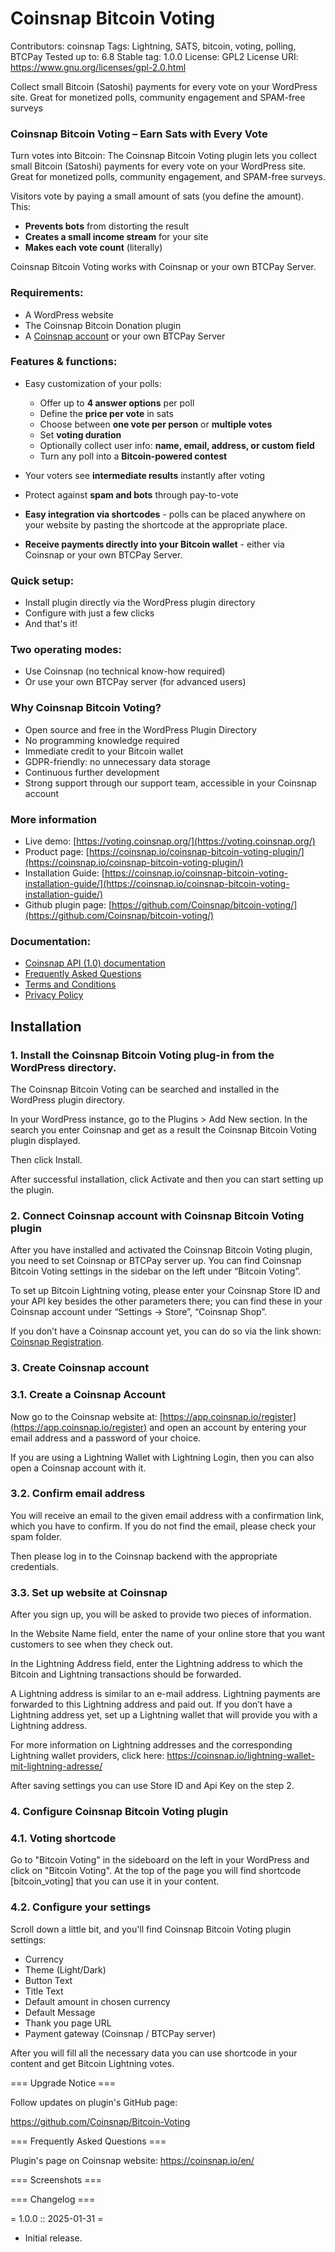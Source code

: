 # Coinsnap Bitcoin Voting

Contributors: coinsnap
Tags: Lightning, SATS, bitcoin, voting, polling, BTCPay
Tested up to: 6.8
Stable tag: 1.0.0
License: GPL2
License URI: https://www.gnu.org/licenses/gpl-2.0.html

Collect small Bitcoin (Satoshi) payments for every vote on your WordPress site. Great for monetized polls, community engagement and SPAM-free surveys


### Coinsnap Bitcoin Voting – Earn Sats with Every Vote

Turn votes into Bitcoin: The Coinsnap Bitcoin Voting plugin lets you collect small Bitcoin (Satoshi) payments for every vote on your WordPress site. Great for monetized polls, community engagement, and SPAM-free surveys.

Visitors vote by paying a small amount of sats (you define the amount). This:

* **Prevents bots** from distorting the result
* **Creates a small income stream** for your site
* **Makes each vote count** (literally)

Coinsnap Bitcoin Voting works with Coinsnap or your own BTCPay Server.


### Requirements:

* A WordPress website
* The Coinsnap Bitcoin Donation plugin
* A [Coinsnap account](https://app.coinsnap.io/register) or your own BTCPay Server

### Features & functions:

* Easy customization of your polls:

	* Offer up to **4 answer options** per poll
	* Define the **price per vote** in sats
	* Choose between **one vote per person** or **multiple votes**
	* Set **voting duration**
	* Optionally collect user info: **name, email, address, or custom field**
	* Turn any poll into a **Bitcoin-powered contest**

* Your voters see **intermediate results** instantly after voting
* Protect against **spam and bots** through pay-to-vote
* **Easy integration via shortcodes** - polls can be placed anywhere on your website by pasting the shortcode at the appropriate place.
* **Receive payments directly into your Bitcoin wallet** - either via Coinsnap or your own BTCPay Server.


### Quick setup:

* Install plugin directly via the WordPress plugin directory
* Configure with just a few clicks
* And that's it!


### Two operating modes:

* Use Coinsnap (no technical know-how required)
* Or use your own BTCPay server (for advanced users)


### Why Coinsnap Bitcoin Voting?

* Open source and free in the WordPress Plugin Directory
* No programming knowledge required
* Immediate credit to your Bitcoin wallet
* GDPR-friendly: no unnecessary data storage
* Continuous further development
* Strong support through our support team, accessible in your Coinsnap account


### More information

* Live demo: [https://voting.coinsnap.org/](https://voting.coinsnap.org/)
* Product page: [https://coinsnap.io/coinsnap-bitcoin-voting-plugin/](https://coinsnap.io/coinsnap-bitcoin-voting-plugin/) 
* Installation Guide: [https://coinsnap.io/coinsnap-bitcoin-voting-installation-guide/](https://coinsnap.io/coinsnap-bitcoin-voting-installation-guide/)
* Github plugin page: [https://github.com/Coinsnap/bitcoin-voting/](https://github.com/Coinsnap/bitcoin-voting/)


### Documentation:

* [Coinsnap API (1.0) documentation](https://docs.coinsnap.io/)
* [Frequently Asked Questions](https://coinsnap.io/en/faq/) 
* [Terms and Conditions](https://coinsnap.io/en/general-terms-and-conditions/)
* [Privacy Policy](https://coinsnap.io/en/privacy/)


## Installation

### 1. Install the Coinsnap Bitcoin Voting plug-in from the WordPress directory.

The Coinsnap Bitcoin Voting can be searched and installed in the WordPress plugin directory.

In your WordPress instance, go to the Plugins > Add New section.
In the search you enter Coinsnap and get as a result the Coinsnap Bitcoin Voting plugin displayed.

Then click Install.

After successful installation, click Activate and then you can start setting up the plugin.


### 2. Connect Coinsnap account with Coinsnap Bitcoin Voting plugin ###

After you have installed and activated the Coinsnap Bitcoin Voting plugin, you need to set Coinsnap or BTCPay server up. You can find Coinsnap Bitcoin Voting settings in the sidebar on the left under “Bitcoin Voting”.

To set up Bitcoin Lightning voting, please enter your Coinsnap Store ID and your API key besides the other parameters there; you can find these in your Coinsnap account under “Settings -> Store”, “Coinsnap Shop”.

If you don’t have a Coinsnap account yet, you can do so via the link shown: [Coinsnap Registration](https://app.coinsnap.io/register).


### 3. Create Coinsnap account ####

### 3.1. Create a Coinsnap Account ####

Now go to the Coinsnap website at: [https://app.coinsnap.io/register](https://app.coinsnap.io/register) and open an account by entering your email address and a password of your choice.

If you are using a Lightning Wallet with Lightning Login, then you can also open a Coinsnap account with it.

### 3.2. Confirm email address ####

You will receive an email to the given email address with a confirmation link, which you have to confirm. If you do not find the email, please check your spam folder.

Then please log in to the Coinsnap backend with the appropriate credentials.

### 3.3. Set up website at Coinsnap ###

After you sign up, you will be asked to provide two pieces of information.

In the Website Name field, enter the name of your online store that you want customers to see when they check out.

In the Lightning Address field, enter the Lightning address to which the Bitcoin and Lightning transactions should be forwarded.

A Lightning address is similar to an e-mail address. Lightning payments are forwarded to this Lightning address and paid out. If you don’t have a Lightning address yet, set up a Lightning wallet that will provide you with a Lightning address.

For more information on Lightning addresses and the corresponding Lightning wallet providers, click here:
https://coinsnap.io/lightning-wallet-mit-lightning-adresse/

After saving settings you can use Store ID and Api Key on the step 2.


### 4. Configure Coinsnap Bitcoin Voting plugin ####

### 4.1. Voting shortcode ###

Go to "Bitcoin Voting" in the sideboard on the left in your WordPress and click on "Bitcoin Voting". At the top of the page you will find shortcode [bitcoin_voting] that you can use it in your content.

### 4.2. Configure your settings ####

Scroll down a little bit, and you'll find Coinsnap Bitcoin Voting plugin settings:

* Currency
* Theme (Light/Dark)
* Button Text
* Title Text
* Default amount in chosen currency
* Default Message
* Thank you page URL
* Payment gateway (Coinsnap / BTCPay server)

After you will fill all the necessary data you can use shortcode in your content and get Bitcoin Lightning votes.



=== Upgrade Notice ===

Follow updates on plugin's GitHub page:

https://github.com/Coinsnap/Bitcoin-Voting

=== Frequently Asked Questions ===

Plugin's page on Coinsnap website: https://coinsnap.io/en/

=== Screenshots ===

 
=== Changelog ===

= 1.0.0 :: 2025-01-31 =
* Initial release.